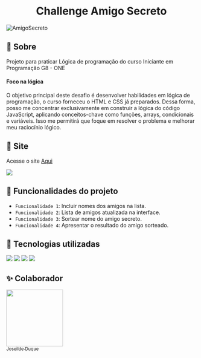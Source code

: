 <h1 align="center">  Challenge Amigo Secreto </h1>

![AmigoSecreto](https://github.com/user-attachments/assets/7e2d9e8f-1f6f-447a-b27a-fb743979f0d0)


## :bookmark: Sobre

Projeto para praticar Lógica de programação do curso Iniciante em Programação G8 - ONE

#### Foco na lógica

O objetivo principal deste desafio é desenvolver habilidades em lógica de programação, o curso forneceu o HTML e CSS já preparados. 
Dessa forma, posso me concentrar exclusivamente em construir a lógica do código JavaScript, aplicando conceitos-chave como funções, arrays, condicionais e variáveis. 
Isso me permitirá que foque em resolver o problema e melhorar meu raciocínio lógico.

## :rocket: Site

 Acesse o site [Aqui](https://ideduque.github.io/challenge-amigo-secreto/)

<img src="http://img.shields.io/static/v1?label=STATUS&message=%20CONCLUIDO&color=RED&style=for-the-badge"/>

## :hammer: Funcionalidades do projeto

- `Funcionalidade 1`: Incluir nomes dos amigos na lista.
- `Funcionalidade 2`: Lista de amigos atualizada na interface.
- `Funcionalidade 3`: Sortear nome do amigo secreto.
- `Funcionalidade 4`: Apresentar o resultado do amigo sorteado.

<h2>🚀 Tecnologias utilizadas</h2>
<div>
  <img src="https://img.shields.io/badge/HTML-239120?style=for-the-badge&logo=html5&logoColor=white">
  <img src="https://img.shields.io/badge/CSS-239120?&style=for-the-badge&logo=css3&logoColor=white">
  <img src="https://img.shields.io/badge/JavaScript-F7DF1E?style=for-the-badge&logo=javascript&logoColor=black">
  <img src="https://img.shields.io/badge/Visual_Studio_Code-0078D4?style=for-the-badge&logo=visual%20studio%20code&logoColor=white">
</div>

<h2>✨ Colaborador </h2>

[<img src="https://github.com/user-attachments/assets/1c8d5be2-ac1f-4e51-97f2-8a2180a95ea2" width=150><br><sub>Joseilde Duque</sub>](https://www.linkedin.com/in/joseilde-rocha/)

